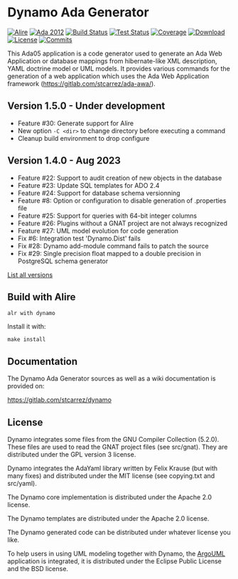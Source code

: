 # Dynamo Ada Generator

[![Alire](https://img.shields.io/endpoint?url=https://alire.ada.dev/badges/dynamo.json)](https://alire.ada.dev/crates/dynamo)
[![Ada 2012](https://img.shields.io/badge/2012-inside-green?logo=ada&logoColor=white&logoSize=auto)](https://adaic.org/ada-resources/standards/ada12)
[![Build Status](https://img.shields.io/endpoint?url=https://porion.vacs.fr/porion/api/v1/projects/dynamo/badges/build.json)](https://porion.vacs.fr/porion/projects/view/dynamo/summary)
[![Test Status](https://img.shields.io/endpoint?url=https://porion.vacs.fr/porion/api/v1/projects/dynamo/badges/tests.json)](https://porion.vacs.fr/porion/projects/view/dynamo/xunits)
[![Coverage](https://img.shields.io/endpoint?url=https://porion.vacs.fr/porion/api/v1/projects/dynamo/badges/coverage.json)](https://porion.vacs.fr/porion/projects/view/dynamo/summary)
[![Download](https://img.shields.io/badge/download-1.4.0-brightgreen.svg)](https://download.vacs.fr/dynamo/dynamo-1.4.0.tar.gz)
[![License](https://img.shields.io/badge/license-APACHE2-blue.svg)](LICENSE)
[![Commits](https://img.shields.io/github/commits-since/stcarrez/dynamo/1.4.0.svg)](Commits)

This Ada05 application is a code generator used to generate
an Ada Web Application or database mappings from hibernate-like
XML description, YAML doctrine model or UML models.  It provides various commands for the
generation of a web application which uses the Ada Web Application framework
(https://gitlab.com/stcarrez/ada-awa/).

## Version 1.5.0   - Under development
  - Feature #30: Generate support for Alire
  - New option `-C <dir>` to change directory before executing a command
  - Cleanup build environment to drop configure

## Version 1.4.0   - Aug 2023
- Feature #22: Support to audit creation of new objects in the database
- Feature #23: Update SQL templates for ADO 2.4
- Feature #24: Support for database schema versionning
- Feature #8: Option or configuration to disable generation of <project>.properties file
- Feature #25: Support for queries with 64-bit integer columns
- Feature #26: Plugins without a GNAT project are not always recognized
- Feature #27: UML model evolution for code generation
- Fix #6: Integration test 'Dynamo.Dist' fails
- Fix #28: Dynamo add-module command fails to patch the source
- Fix #29: Single precision float mapped to a double precision in PostgreSQL schema generator

[List all versions](https://github.com/stcarrez/dynamo/blob/master/NEWS.md)

## Build with Alire

```
alr with dynamo
```

Install it with:
```
make install
```
## Documentation

The Dynamo Ada Generator sources as well as a wiki documentation
is provided on:

   https://gitlab.com/stcarrez/dynamo


## License

Dynamo integrates some files from the GNU Compiler Collection (5.2.0).
These files are used to read the GNAT project files (see src/gnat).
They are distributed under the GPL version 3 license.

Dynamo integrates the AdaYaml library written by Felix Krause
(but with many fixes) and distributed under the MIT license (see copying.txt and src/yaml).

The Dynamo core implementation is distributed under the Apache 2.0 license.

The Dynamo templates are distributed under the Apache 2.0 license.

The Dynamo generated code can be distributed under whatever license you like.

To help users in using UML modeling together with Dynamo, the [ArgoUML](https://github.com/argouml-tigris-org/argouml)
application is integrated, it is distributed under the Eclipse Public License and the BSD license.

